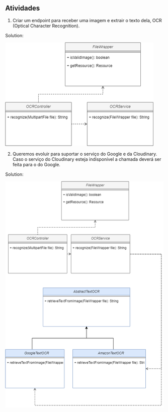 ## Atividades

1. Criar um endpoint para receber uma imagem e extrair o texto dela, OCR (Optical Character Recognition).

Solution:

![1 SRP.png](images/1_SRP.png)

2. Queremos evoluir para suportar o serviço do Google e da Cloudinary.
   Caso o serviço do Cloudinary esteja indisponível a chamada deverá ser feita para o do Google.

Solution:

![3 OCP.png](images/3_OCP.png)